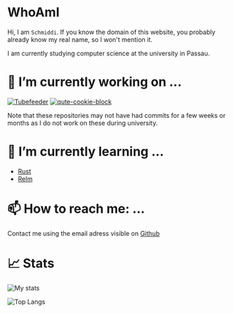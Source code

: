 # WhoAmI

Hi, I am `Schmiddi`.
If you know the domain of this website, you probably already know my real name, so I won't mention it.

I am currently studying computer science at the university in Passau.

# 🔭 I’m currently working on ...

[![Tubefeeder](https://github-readme-stats.vercel.app/api/pin/?username=schmiddiii&repo=Tubefeeder)](https://github.com/schmiddiii/Tubefeeder)
[![qute-cookie-block](https://github-readme-stats.vercel.app/api/pin/?username=schmiddiii&repo=qute-cookie-block)](https://github.com/schmiddiii/qute-cookie-block)

Note that these repositories may not have had commits for a few weeks or months as I do not work on these during university. 

# 🌱 I’m currently learning ...
- [Rust](https://www.rust-lang.org/)
- [Relm](https://github.com/antoyo/relm)

# 📫 How to reach me: ...

Contact me using the email adress visible on [Github](https://github.com/Schmiddiii)

# 📈 Stats
![My stats](https://github-readme-stats.vercel.app/api?username=schmiddiii&show_icons=true&include_all_commits=true)

![Top Langs](https://github-readme-stats.vercel.app/api/top-langs/?username=schmiddiii&layout=compact)
